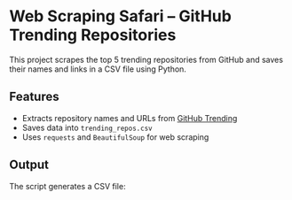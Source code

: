 # Web Scraping Safari – GitHub Trending Repositories

This project scrapes the top 5 trending repositories from GitHub and saves their names and links in a CSV file using Python.

## Features
- Extracts repository names and URLs from [GitHub Trending](https://github.com/trending)
- Saves data into `trending_repos.csv`
- Uses `requests` and `BeautifulSoup` for web scraping

## Output

The script generates a CSV file:

